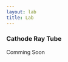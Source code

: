 ```yaml
---
layout: lab
title: Lab
---
```


### Cathode Ray Tube

<div class="alert alert-danger">Comming Soon</div>